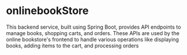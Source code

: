 # onlinebookStore
This backend service, built using Spring Boot, provides API endpoints to manage books, shopping carts, and orders. These APIs are used by the online bookstore's frontend to handle various operations like displaying books, adding items to the cart, and processing orders
